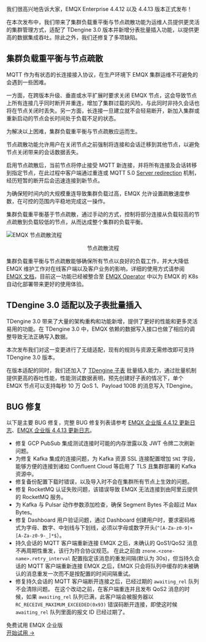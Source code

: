 我们很高兴地告诉大家，EMQX Enterprise 4.4.12 以及 4.4.13 版本正式发布！

在本次发布中，我们带来了集群负载重平衡与节点疏散功能为运维人员提供更灵活的集群管理方式，适配了 TDengine 3.0 版本并新增分表批量插入功能，以提供更高的数据集成吞吐。除此之外，我们还修复了多项缺陷。


## 集群负载重平衡与节点疏散

MQTT 作为有状态的长连接接入协议，在生产环境下 EMQX 集群运维不可避免的会遇到一些困难。

一方面，在跨版本升级、垂直或水平扩展时要求关闭 EMQX 节点，这会导致节点上所有连接几乎同时断开并重连，增加了集群过载的风险，与此同时非持久会话也将在节点关闭时丢失。另一方面，长连接一旦建立就不会轻易断开，新加入集群或重新启动的节点会长时间处于负载不足的状态。

为解决以上困难，集群负载重平衡与节点疏散应运而生。

节点疏散功能允许用户在关闭节点之前强制将连接和会话迁移到其他节点，以避免节点关闭带来的会话数据丢失。

启用节点疏散后，当前节点将停止接受 MQTT 新连接，并将所有连接及会话转移到指定节点，在此过程中客户端通过重连或 MQTT 5.0 [Server redirection](https://docs.oasis-open.org/mqtt/mqtt/v5.0/os/mqtt-v5.0-os.html#_Toc3901255) 机制，经历短暂的断开后会迅速连接到新节点。

为确保短时间内的大规模重连导致集群负载过高，EMQX 允许设置疏散速度参数，在可控的范围内平稳地完成这一操作。

集群负载重平衡基于节点疏散，通过手动的方式，控制将部分连接从负载较高的节点疏散到负载较低的节点，从而达成整个集群的负载平衡。

![EMQX 节点疏散流程](https://assets.emqx.com/images/fd6c95358be329cf9bfc2daf2340e74c.png)

<center>节点疏散流程</center>

集群负载重平衡与节点疏散能够确保所有节点以良好的负载工作，并大大降低 EMQX 维护工作对在线客户端以及客户业务的影响，详细的使用方式请参阅 [EMQX 文档](https://docs.emqx.com/zh/enterprise/v4.4/advanced/rebalancing.html)，目前这一功能已经被整合至 [EMQX Operator](https://www.emqx.com/zh/emqx-kubernetes-operator) 中以为 EMQX 的 K8s 自动化部署带来更好的使用体验。


## TDengine 3.0 适配以及子表批量插入

TDengine 3.0 带来了大量的架构重构和功能新增，提供了更好的性能和更多灵活易用的功能。在 TDengine 3.0 中，EMQX 依赖的数据写入接口也做了相应的调整导致无法正确写入数据。

本次发布我们对这一变更进行了无缝适配，现有的规则与资源无需修改即可支持 TDengine 3.0 版本。

在版本适配的同时，我们还加入了 [TDengine 子表](https://docs.taosdata.com/concept/#子表subtable) 批量插入能力，通过批量机制提供更高的吞吐性能，性能测试数据表明，预先创建好子表的情况下，单个 EMQX 节点可以支持每秒 10 万 QoS 1、Payload 100B 的消息写入 TDengine。


## BUG 修复

以下是主要 BUG 修复，完整 BUG 修复列表请参考 [EMQX 企业版 4.4.12 更新日志](https://www.emqx.com/zh/changelogs/enterprise/4.4.12)、[EMQX 企业版 4.4.13 更新日志](https://www.emqx.com/zh/changelogs/enterprise/4.4.13)。

- 修复 GCP PubSub 集成测试连接时可能的内存泄露以及 JWT 令牌二次刷新问题。
- 为修复 Kafka 集成的连接问题，为 Kafka 资源 SSL 连接配置增加 `SNI` 字段，能够方便的连接到诸如 Confluent Cloud 等启用了 TLS 且集群部署的 Kafka 资源中。
- 修复备份配置下载时错误，以及导入时不会在集群所有节点上生效的问题。
- 修复 RocketMQ 认证失败问题，该错误导致 EMQX 无法连接到由阿里云提供的 RocketMQ 服务。
- 为 Kafka 与 Pulsar 动作参数添加检查，确保 Segment Bytes 不会超过 Max Bytes。
- 修复 Dashboard 用户验证问题，通过 Dashboard 创建用户时，要求密码格式为字母、数字、中划线与下划线，必须以字母或数字开头(`^[A-Za-z0-9]+[A-Za-z0-9-_]*$`）。
- 持久会话的 MQTT 客户端重新连接 EMQX 之后，未确认的 QoS1/QoS2 消息不再周期性重发，该行为符合协议规范。
  在此之前由 `znone.<zone-name>.retry_interval` 配置指定该消息的重发间隔(默认为 30s)，但当持久会话的 MQTT 客户端重新连接 EMQX 之后，EMQX 只会将队列中缓存的未被确认的消息重发一次而不是按配置的时间间隔重试。
- 修复持久会话的 MQTT 客户端断开连接之后，已经过期的 `awaiting_rel` 队列不会清除问题。
  在这个改动之前，在客户端重连并且发布 QoS2 消息的时候，如果 `awaiting_rel` 队列已满，此客户端会被服务器以 `RC_RECEIVE_MAXIMUM_EXCEEDED(0x93)` 错误码断开连接，即使这时候 `awaiting_rel` 队列里面的报文 ID 已经过期了。





<section class="promotion">
    <div>
        免费试用 EMQX 企业版
    </div>
    <a href="https://www.emqx.com/zh/try?product=enterprise" class="button is-gradient px-5">开始试用 →</a>
</section>
